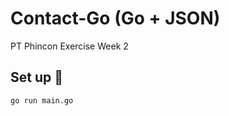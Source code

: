 # Contact-Go (Go + JSON)

PT Phincon Exercise Week 2

## Set up :rocket:

```bash
go run main.go
```